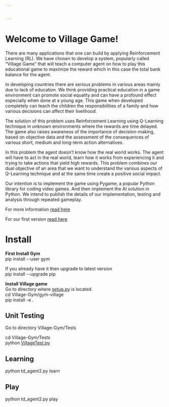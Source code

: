 ```yaml
---


---
```


<h1 id="welcome-to-village-game">Welcome to Village Game!</h1>
<p>There are many applications that one can build by applying Reinforcement Learning (RL). We have chosen to develop a system, popularly called “Village Game” that will teach a computer agent on how to play this educational game to maximize the reward which in this case the total bank balance for the agent.</p>
<p>In developing countries there are serious problems in various areas mainly due to lack of education. We think providing practical education in a game environment can promote social equality and can have a profound effect especially when done at a young age. This game when developed completely can teach the children the responsibilities of a family and how various decisions can affect their livelihood.</p>
<p>The solution of this problem uses Reinforcement Learning using Q-Learning technique in unknown environments where the rewards are time delayed. The game also raises awareness of the importance of decision-making, based on objective data and the assessment of the consequences of various short, medium and long-term action alternatives.</p>
<p>In this problem the agent doesn’t know how the real world works. The agent will have to act in the real world, learn how it works from experiencing it and trying to take actions that yield high rewards. This problem combines our dual objective of an area that we want to understand the various aspects of Q-Learning technique and at the same time create a positive social impact.</p>
<p>Our intention is to implement the game using Pygame, a popular Python library for coding video games. And then implement the AI solution in Python. We intend to publish the details of our implementation, testing and analysis through repeated gameplay.</p>
<p>For more information <a href="https://github.com/rakeshtl/artificial_intelligence/blob/master/Village-Gym/Village%20Game%20Description.pdf">read here</a></p>
<p>For our first version <a href="https://github.com/rakeshtl/artificial_intelligence/blob/master/Village-Gym/Village%20Game%20Version%201%20Report.pdf">read here</a></p>
<h1 id="install">Install</h1>
<p><strong>First Install Gym</strong><br>
pip install --user gym</p>
<p>If you already have it then upgrade to latest version<br>
pip install --upgrade pip</p>
<p><strong>Install Village game</strong><br>
Go to directory where <a href="http://setup.py">setup.py</a> is located.<br>
cd Village-Gym/gym-village<br>
pip install -e .</p>
<h2 id="unit-testing">Unit Testing</h2>
<p>Go to directory Village-Gym/Tests</p>
<p>cd Village-Gym/Tests<br>
python <a href="http://VillageTest.py">VillageTest.py</a></p>
<h2 id="learning">Learning</h2>
<p>python td_agent2.py learn</p>
<h2 id="play">Play</h2>
<p>python td_agent2.py play</p>

